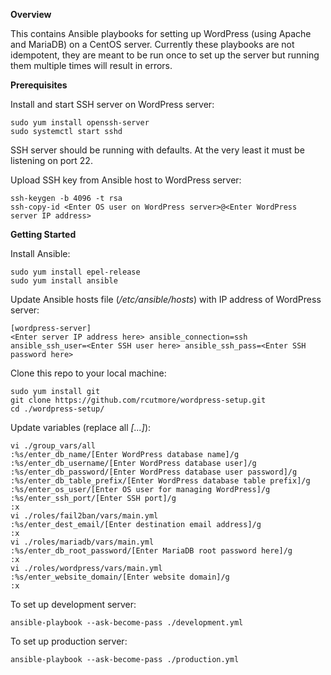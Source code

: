 **Overview**

This contains Ansible playbooks for setting up WordPress (using Apache
and MariaDB) on a CentOS server. Currently these playbooks are not
idempotent, they are meant to be run once to set up the server but
running them multiple times will result in errors.


**Prerequisites**

Install and start SSH server on WordPress server:

    sudo yum install openssh-server
    sudo systemctl start sshd

SSH server should be running with defaults. At the very least it must
be listening on port 22.

Upload SSH key from Ansible host to WordPress server:

    ssh-keygen -b 4096 -t rsa
    ssh-copy-id <Enter OS user on WordPress server>@<Enter WordPress server IP address>

**Getting Started**

Install Ansible:

    sudo yum install epel-release
    sudo yum install ansible

Update Ansible hosts file (*/etc/ansible/hosts*) with IP address of WordPress server:

    [wordpress-server]
    <Enter server IP address here> ansible_connection=ssh ansible_ssh_user=<Enter SSH user here> ansible_ssh_pass=<Enter SSH password here>

Clone this repo to your local machine:

    sudo yum install git
    git clone https://github.com/rcutmore/wordpress-setup.git
    cd ./wordpress-setup/

Update variables (replace all *[...]*):

    vi ./group_vars/all
    :%s/enter_db_name/[Enter WordPress database name]/g
    :%s/enter_db_username/[Enter WordPress database user]/g
    :%s/enter_db_password/[Enter WordPress database user password]/g
    :%s/enter_db_table_prefix/[Enter WordPress database table prefix]/g
    :%s/enter_os_user/[Enter OS user for managing WordPress]/g
    :%s/enter_ssh_port/[Enter SSH port]/g
    :x
    vi ./roles/fail2ban/vars/main.yml
    :%s/enter_dest_email/[Enter destination email address]/g
    :x
    vi ./roles/mariadb/vars/main.yml
    :%s/enter_db_root_password/[Enter MariaDB root password here]/g
    :x
    vi ./roles/wordpress/vars/main.yml
    :%s/enter_website_domain/[Enter website domain]/g
    :x

To set up development server:

    ansible-playbook --ask-become-pass ./development.yml

To set up production server:

    ansible-playbook --ask-become-pass ./production.yml

